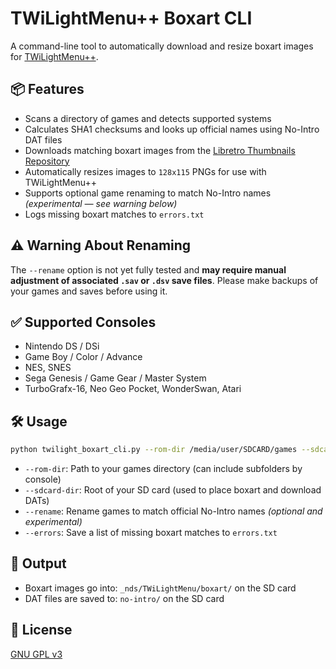 # TWiLightMenu++ Boxart CLI

A command-line tool to automatically download and resize boxart images for [TWiLightMenu++](https://github.com/DS-Homebrew/TWiLightMenu).

## 📦 Features

- Scans a directory of games and detects supported systems
- Calculates SHA1 checksums and looks up official names using No-Intro DAT files
- Downloads matching boxart images from the [Libretro Thumbnails Repository](https://github.com/libretro-thumbnails/)
- Automatically resizes images to `128x115` PNGs for use with TWiLightMenu++
- Supports optional game renaming to match No-Intro names *(experimental — see warning below)*
- Logs missing boxart matches to `errors.txt`

## ⚠️ Warning About Renaming

The `--rename` option is not yet fully tested and **may require manual adjustment of associated `.sav` or `.dsv` save files**. Please make backups of your games and saves before using it.

## ✅ Supported Consoles

- Nintendo DS / DSi
- Game Boy / Color / Advance
- NES, SNES
- Sega Genesis / Game Gear / Master System
- TurboGrafx-16, Neo Geo Pocket, WonderSwan, Atari

## 🛠️ Usage

```bash
python twilight_boxart_cli.py --rom-dir /media/user/SDCARD/games --sdcard-dir /media/user/SDCARD --rename --errors
```

- `--rom-dir`: Path to your games directory (can include subfolders by console)
- `--sdcard-dir`: Root of your SD card (used to place boxart and download DATs)
- `--rename`: Rename games to match official No-Intro names *(optional and experimental)*
- `--errors`: Save a list of missing boxart matches to `errors.txt`

## 📁 Output

- Boxart images go into: `_nds/TWiLightMenu/boxart/` on the SD card
- DAT files are saved to: `no-intro/` on the SD card

## 💬 License

[GNU GPL v3](https://www.gnu.org/licenses/gpl-3.0.html)
